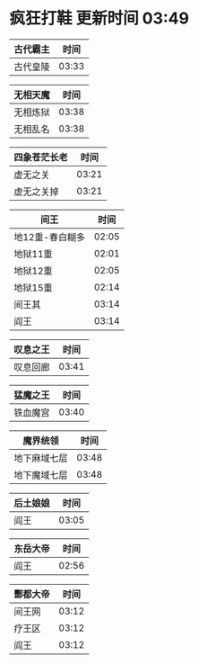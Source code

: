 # 疯狂打鞋 更新时间 03:49

| 古代霸主   | 时间    |
|--------|-------|
| 古代皇陵 | 03:33 |

| 无相天魔   | 时间    |
|--------|-------|
| 无相炼狱 | 03:38 |
| 无相乱名 | 03:38 |

| 四象苍茫长老   | 时间    |
|--------|-------|
| 虚无之关 | 03:21 |
| 虚无之关掉 | 03:21 |

| 间王   | 时间    |
|--------|-------|
| 地12重-春白糊多 | 02:05 |
| 地狱11重 | 02:01 |
| 地狱12重 | 02:05 |
| 地狱15重 | 02:14 |
| 间王其 | 03:14 |
| 阎王 | 03:14 |

| 叹息之王   | 时间    |
|--------|-------|
| 叹息回廊 | 03:41 |

| 猛魔之王   | 时间    |
|--------|-------|
| 铁血魔宫 | 03:40 |

| 魔界统领   | 时间    |
|--------|-------|
| 地下麻域七层 | 03:48 |
| 地下魔域七层 | 03:48 |

| 后土娘娘   | 时间    |
|--------|-------|
| 阎王 | 03:05 |

| 东岳大帝   | 时间    |
|--------|-------|
| 阎王 | 02:56 |

| 酆都大帝   | 时间    |
|--------|-------|
| 间王网 | 03:12 |
| 疗王区 | 03:12 |
| 阎王 | 03:12 |